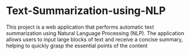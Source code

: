 # Text-Summarization-using-NLP
This project is a web application that performs automatic text summarization using Natural Language Processing (NLP). The application allows users to input large blocks of text and receive a concise summary, helping to quickly grasp the essential points of the content
